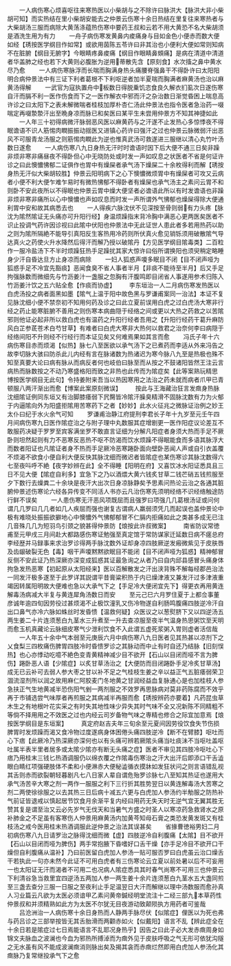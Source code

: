 <!-- { "loadSidebar": true } -->
　　一人病伤寒心烦喜呕往来寒热医以小柴胡与之不除许曰脉洪大【脉洪大非小柴胡可知】而实热结在里小柴胡安能去之仲景云伤寒十余日热结在里复往来寒热者与大柴胡汤三服而病除大黄荡涤蕴热伤寒中要药王叔和云若不用大黄恐不名大柴胡须是酒洗生用为有力
　　一舟子病伤寒发黄鼻内痠痛身与目如金色小便赤而数大便如经【琇按医学纲目作如常】或欲用茵陈五苓许曰非其治也小便利大便如常则知病不在脏腑【纲目无腑字】今眼睛疼鼻痠痛【纲目作眼睛鼻頞痛】是病在清道中清道者华盖肺之经也若下大黄则必腹胀为逆用蒂散先含【原刻食】水次搐之鼻中黄水尽乃愈
　　一人病伤寒脉浮而长喘而胸满身热头痛腰脊强鼻干不得卧许曰太阳阳明合病仲景法中有三证下利者葛根不下利呕逆者加半夏喘而胸满者麻黄汤也治以麻黄汤得解
　　一武官为寇执置舟中板数日得脱乗饥恣食良久解衣扪虱次日遂伤寒自汗而膈不利一医作伤食而下之一医作解衣中邪而汗之杂治数日渐觉昏困上喘息高许诊之曰太阳下之表未解微喘者桂枝加厚朴杏仁汤此仲景法也指令医者急治药一啜喘定再啜漐漐汗出至晩身凉而脉已和矣医曰某平生未尝用仲景方不知其神捷如此
　　一人年三十初得病微汗脉弱恶风医以麻黄药与之汗遂不止发热心多惊悸夜不得眠谵语不识人筋惕肉瞤振振动揺医又进镇心药许曰强汗之过也仲景云脉微弱汗出恶风不可服青龙汤服之则筋惕肉瞤此为逆也惟真武汤可救遂进三服继以清心丸竹叶汤数日遂愈
　　一人病伤寒八九日身热无汗时时谵语时因下后大便不通三日矣非躁非烦非寒非痛昼夜不得卧但心中无晓防处或时发一声如叹息之状医者不省是何证许诊之曰此懊憹怫郁二证俱作也胃中有燥屎者承气汤下燥屎二十余枚得利而解【琇按身热无汗似大柴胡较胜】仲景云阳明病下之心下懊憹微烦胃中有燥屎者可攻又云病者小便不利大便乍难乍易时有微热怫郁不得卧者有燥屎也承气汤主之素问云胃不和则卧不安此夜所以不得眠也仲景云胃中燥大便坚者必谵语此所以有时发谵语也非躁非烦非寒非痛所以心中懊憹也声如叹息而时发一声所谓外气怫郁也燥屎得除大便通利胃中安和故其病悉去也
　　一人得疾六脉沈伏不见深按至骨则弱有力头疼【脉沈为隂然隂证无头痛亦可升阳行经】身温烦躁指末背冷胸中满恶心更两医矣医者不识止投调气药许因诊视曰此隂中伏阳也仲景法中无此证世人患此者多若用热药以助之则为隂所隔絶不能导引真阳反生客热用冷药则所伏真火愈见销铄须用破散隂气导达真火之药使火升水降然后得汗而解乃授以破隂丹【方见医学纲目隂毒类】二百粒作一服冷盐汤下不半时烦躁狂热手足躁扰其家大惊许曰俗所谓换阳也须臾稍定略睡身少汗自昏达旦方止身凉而病除
　　一妇人狐惑声嗄多眠目不闭【目不闭声哑为狐惑手足不冷宜先豁痰】恶闻食臭不省人事者半月【非痰不能待至半月】后又手足拘强脉数而微细先与竹沥姜汁一盏服之忽胸有汗腹鸣即目闭省人事遂用参术归陈入竹沥姜汁饮之五六贴全愈【作痰而协虚】
　　李东垣治一人二月病伤寒发热医以白虎汤投之病者面黑如墨【隂气上温于阳中故色黑与罗谦甫案同一治法】本证不复见脉沈细小便不禁奈初不知用何药及诊之曰此立夏前误用白虎之过白虎汤大寒非行经之药止能寒脏腑不善用之则伤寒本病曲隠于经络之间或更以大热之药救之以苦隂邪则他证必起非所以救白虎也有温药之升阳行经者吾用之【升阳行经药干葛升麻防风白芷参茋苍术白芍甘草】有难者曰白虎大寒非大热何以救君之治奈何李曰病隠于经络间阳不升则经不行经行而本证见矣又何难焉果如其言而愈
　　冯氏子年十六病伤寒目赤而烦渴【似热】脉七八至医欲以承气汤下之已煮药而李适从外来冯告之故李切脉大骇曰防杀此儿内经有言在脉诸数为热诸迟为寒今脉八九至是热极也殊不知至真要大论曰病有脉从而病反者何也岐伯曰脉至而从按之不鼓诸阳皆然王注云言病热而脉数按之不动乃寒盛格阳而致之非热也此传而为隂症矣【此等案熟玩精思　博按医学纲目无此句】令持姜附来吾当以热因寒用之法治之药未就而病者爪甲已青顿服八两汗渐出而愈【博案此案原刻微误】
　　按此与王海藏治狂言发癍身热脉沈细隂证例同东垣又有治脚膝痿弱下凥臋皆冷隂汗臊臭精滑不固脉沈数有力为火郁于内逼隂向外为阳盛拒隂用苦寒药下之者【妙妙】此水火征兆之微脉证治例之妙王太仆曰纪于水火余气可知
　　罗谦甫治静江府提刑李君长子年十九岁至元壬午四月间病伤寒九日医作隂症治之与附子理中丸数服其症增剧更一医作阳症议论差互不敢服药决疑于罗罗至宾客满坐罗不敢直言证细为分解凡阳症者身须大热而手足不厥卧则坦然起则有力不恶寒反恶热不呕不防渴而饮水烦躁不得眠能食而多语其脉浮大而数者阳证也凡隂证者身不热而手足厥冷恶寒踡卧面向壁卧恶闻人声或自引衣盖覆不烦渴不欲食小便自利大便反快其脉沈细而微迟者皆隂症也某伤寒诊其脉沈数得六七至夜呌呼不絶【夜字妙辨在此】全不得睡【阳明在府】又喜饮冰水阳证悉具且三日不见大便【隂症自利多】宜急下之乃以酒煨大黄六钱炙甘草二钱芒硝五钱煎服至夕下数行去燥粪二十余块是夜汗大出次日身凉脉静矣予思素问热论云治之各通其脏腑仲景述伤寒论六经各异传变不同活人书亦云凡治伤寒先须明经络不识经络触途防行鲜不误矣
　　一人患伤寒无汗恶风项既屈而且强罗曰项强几几葛根汤证或问何谓几几罗曰几几者如几人疾屈而强也谢复古谓病人羸弱须凭几而起误也盖仲景论中极有难晓处振振欲擗地心中懊憹外气怫郁郁冒不仁膈内拒痛如此之类甚多成无已注几音殊几几为短羽鸟引颈之貌甚得仲景防【烺按此许叔微案】
　　南省防议常徳甫至元甲戌三月间赴大都路感伤寒证勉强至真定馆于常防谋家迁延数日病不瘥总府李经歴并马録事来求治罗诊得两手脉沈数外证却身凉四肢厥逆发瘢微紫见于皮肤唇及齿龈破裂无色【毒】咽干声嗄黙黙欲眠目不能闭【目不闭声哑为狐惑】精神郁冒反侧不安此证乃热深厥亦深变成狐惑其证最急询之从者乃曰自内邱县感冒头痛身体拘急发热恶寒【初起原从太阳经来】医以百解散发之汗出浃背殊不解每经郡邑治法一同发汗极多遂至于此罗详其説谓平昔膏粱积热于内已燥津液又兼发汗过多津液重竭因转属阳明故大便难也急以大承气下之【手足冷大便闭宜先下】得更衣再用黄连解毒汤病减大半复与黄连犀角汤数日而安
　　至元己巳六月罗住夏于上都佥事董彦诚年逾四旬因劳役过甚烦渴不止极饮潼乳又伤冷物遂自利肠鸣腹痛四肢逆冷汗自出口鼻气亦冷六脉如蛛丝时发昏愦【温救何疑】众医议之以葱熨脐下又以四逆汤五两生姜二十片连须葱白九茎水三升煮至一升去查凉服至夜半气温身热思粥饮至天明而愈玉机真藏论云脉细皮寒气少泄利饮食不入此谓五虚死浆粥入胃则虚者活信哉
　　一人年五十余中气本弱至元庚辰六月中病伤寒八九日医者见其热甚以凉剂下之乂食梨三四枚痛伤脾胃四肢冷时昏愦罗诊之其脉动而中止有时自还乃结脉【旧刻悮热】也心亦悸动吃噫不絶色变青黄精神减少目不欲开【石山以目闭而哑不言为脾伤】踡卧恶人语【少隂症】以炙甘草汤治之【大便防而目闭踡卧手足冷炙甘草汤】成无已云补可去弱人参大枣之甘以补不足之气桂枝生姜之辛以益正气五脏痿弱荣卫涸流湿剂所以润之故用麻仁阿胶麦门冬地黄之甘润经益血复脉通心是也加桂枝人参急扶正气生地黄减半恐伤阳气剉一两剂服之不效罗再思脉病对莫非药陈腐而不效乎再于市铺选尝气味厚者再煎服之其病减半再服而愈【琇按辨药亦要着】凡药昆虫草木生之有地根叶花实采之有时失其地性味少异失其时气味不全又况新陈不同精粗不等倘不择用用之不效医之过也内经云司岁备物气味之専精也修合之际宜加意焉【烺按医学纲目是东垣案】
　　真定府赵吉夫年三旬余至元夏间因劳役饮食失节伤损脾胃时发烦躁而渴又食冷物过度遂病身体困倦头痛四肢逆冷【断不在臂膝】呕吐而心下痞【此厥冷乃热深厥亦深何也以有头痛可辨若厥隂头痛当吐痰沬不当呕吐盖呕吐属半表半里者居多或太隂少隂亦有断无头痛之症】医者不审见其四肢冷呕吐心下痞乃用桂末三钱匕热酒调服仍以绵衣覆之作隂毒伤寒治之汗大出汗后即添口干舌澁眼白睛红项强硬肢体不柔和小便淋赤大便秘澁循衣摸牀如发狂状问之则言语错乱视其舌则赤而欲裂朝轻暮剧凡七八日家人辈自谓危殆罗诊脉七八至知其热证也遂用大承气汤苦辛大寒之剂一两作一服服之利下三行折其胜势翌日以黄连解毒汤大苦寒之剂二两使徐徐服之以去其热三日后病十减五六更与白虎加人参汤约半觔服之防热补气前证皆退戒以慎起居节饮食月余渐平复内经曰用药无失天时无逆气宜无翼其胜无赞其复是谓至治又云必先岁气无伐天和当暑气方盛之时圣人以寒凉药急救肾水之原补肺金之不足虽有客寒伤人仲景用麻黄汤内加黄芩知母石膏之类恐发黄发斑又有桂枝汤之戒今医用桂末热酒调服此逆仲景之治法其误甚矣
　　省掾曹徳裕男妇二月初病伤寒八九日请罗治之脉得沈细而微【虚】四肢逆冷自利腹痛【太隂】目不欲开【石山以目闭而哑为脾伤】两手常抱腋下昏嗜好口舌干燥【亦手足冷目不欲开口干燥但自利腹痛从温补】乃曰前医留白虎加人参汤一贴可服否罗曰白虎虽云治口燥舌干若执此一句亦未然今此证不可用白虎者有三伤寒论云立夏以前处暑以后不可妄用一也太阳证无汗而渴者不可用二也况病人隂症悉具其时春气尚寒不可用三也仲景云下利清谷急当救里宜四逆汤五两加人参一两生姜十余片连须葱白九茎水五大盏同煎至三盏去查分三服一日服之至夜利止手足温翌日大汗而解继以理中汤数服而愈孙真人习业篇云凡欲为太医必须谙甲乙素问黄帝鍼经明堂流注十二经三部九本草药性仲景叔和并须精熟如此方为太医不尔犹无目夜游动致颠陨执方用药者可鉴哉
　　吕沧洲治一人病伤寒十余日身热而人静两手脉尽伏【似隂症】俚医以为死也弗与药吕诊之三部举按皆无其舌胎滑而两颧赤如火【似戴阳】语言不乱【辨此症全在十余日若是隂症过七日焉能语言不乱耶况身热乎】因告之曰此子必大发赤癍周身如锦文夫脉血之波澜也今血为邪热所搏淖而为癍外见于皮肤呼吸之气无形可依犹沟隧之无水虽有风不能成波澜癍消则脉出矣及揭其衾而赤癍烂然即用白虎加人参汤化其癍脉乃复常继投承气下之愈
